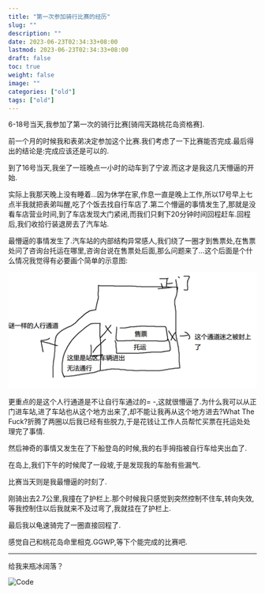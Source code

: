 ```yaml
---
title: "第一次参加骑行比赛的经历"
slug: ""
description: ""
date: 2023-06-23T02:34:33+08:00
lastmod: 2023-06-23T02:34:33+08:00
draft: false
toc: true
weight: false
image: ""
categories: ["old"]
tags: ["old"]
---
```

6-18号当天,我参加了第一次的骑行比赛[骑闯天路桃花岛资格赛].

前一个月的时候我和表弟决定参加这个比赛.我们考虑了一下比赛能否完成.最后得出的结论是:完成应该还是可以的.

到了16号当天,我坐了一班晚点一小时的动车到了宁波.而这才是我这几天懵逼的开始.

实际上我那天晚上没有睡着...因为休学在家,作息一直是晚上工作,所以17号早上七点半我就把表弟叫醒,吃了个饭去找自行车店了.第二个懵逼的事情发生了,那就是没看车店营业时间,到了车店发现大门紧闭,而我们只剩下20分钟时间回程赶车.回程后,我们收拾行装退房去了汽车站.

最懵逼的事情发生了.汽车站的内部结构异常感人,我们绕了一圈才到售票处,在售票处问了咨询台托运在哪里,咨询台说在售票处后面,那么问题来了...这个后面是个什么情况我觉得有必要画个简单的示意图:

![宁波汽车站](宁波汽车站.png)

更重点的是这个人行通道是不让自行车通过的= -,这就很懵逼了.为什么我可以从正门进车站,进了车站也从这个地方出来了,却不能让我再从这个地方进去?What The Fuck?折腾了两圈以后我已经有些脱力,于是花钱让工作人员帮忙买票在托运处处理完了事情.

然后神奇的事情又发生在了下船登岛的时候,我的右手拇指被自行车给夹出血了.

在岛上,我们下午的时候爬了一段坡,于是发现我的车胎有些漏气.

比赛当天则是我最懵逼的时刻了.

刚骑出去2.7公里,我撞在了护栏上.那个时候我只感觉到突然控制不住车,转向失效,等我控制住以后我就来不及过弯了,我就挂在了护栏上.

最后我以龟速骑完了一圈直接回程了.

感觉自己和桃花岛命里相克.GGWP,等下个能完成的比赛吧.

----------
给我来瓶冰阔落？

![Code](alipay.jpg)